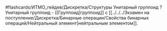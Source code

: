 #flashcards/ИТМО_гейдев/Дискретка/Структуры
Унитарный группоид
?
Унитарный группоид - [[Группоид|группоид]] с [[../../../Экзамен на поступление/Дискретка/Бинарные операции/Свойства бинарных операций/Нейтральный элемент|нейтральным элементом]].
